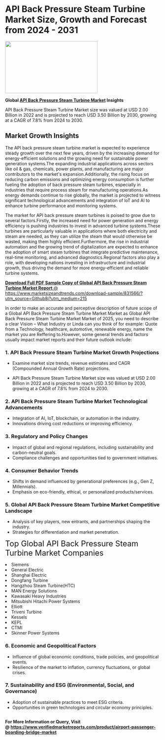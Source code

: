 <H1>API Back Pressure Steam Turbine Market Size, Growth and Forecast from 2024 - 2031</H1><img class="aligncenter size-medium wp-image-584254" src="https://thirdeyenews.in/wp-content/uploads/2024/09/Global-Market-Research-300x168.jpeg" alt="" width="300" height="168" /><p><strong>Global&nbsp;<a href="https://www.marketsizeandtrends.com/download-sample/831566/?utm_source=Github8j?utm_medium=215">API Back Pressure Steam Turbine Market</a> Insights</strong></p><p>API Back Pressure Steam Turbine Market size was valued at USD 2.00 Billion in 2022 and is projected to reach USD 3.50 Billion by 2030, growing at a CAGR of 7.8% from 2024 to 2030.</p><p><h2>Market Growth Insights</h2> <p>The API back pressure steam turbine market is expected to experience steady growth over the next few years, driven by the increasing demand for energy-efficient solutions and the growing need for sustainable power generation systems.The expanding industrial applications across sectors like oil & gas, chemicals, power plants, and manufacturing are major contributors to the market's expansion.Additionally, the rising focus on reducing carbon emissions and optimizing energy consumption is further fueling the adoption of back pressure steam turbines, especially in industries that require process steam for manufacturing operations.As energy demands continue to rise globally, the market is projected to witness significant technological advancements and integration of IoT and AI to enhance turbine performance and monitoring systems.</p> <p><a href="#"></a></p> <p>The market for API back pressure steam turbines is poised to grow due to several factors.Firstly, the increased need for power generation and energy efficiency is pushing industries to invest in advanced turbine systems.These turbines are particularly valuable in applications where both electricity and steam are needed, as they can utilize the steam that would otherwise be wasted, making them highly efficient.Furthermore, the rise in industrial automation and the growing trend of digitalization are expected to enhance the adoption of smart steam turbines that integrate predictive maintenance, real-time monitoring, and advanced diagnostics.Regional factors also play a role, with developing nations investing in infrastructure and industrial growth, thus driving the demand for more energy-efficient and reliable turbine systems.</p> <p><a href="#"></p><p><span class=""><strong>Download Full PDF Sample Copy of Global API Back Pressure Steam Turbine Market Report</strong> @ <a href="https://www.marketsizeandtrends.com/download-sample/831566/?utm_source=Github8j?utm_medium=215" target="_blank">https://www.marketsizeandtrends.com/download-sample/831566/?utm_source=Github8j?utm_medium=215</a></span></p><p>In order to make an accurate and perceptive description of future scope of a Global&nbsp;API Back Pressure Steam Turbine Market Market as Global&nbsp;API Back Pressure Steam Turbine Market Market of 2025, you need to describe a clear Vision &ndash; What Industry or Linda can you think of for example: Quote from a Technology, healthcare, automotive, renewable energy, name the market you are Reffering to.However, some general trends and factors usually impact market reports and their future outlook include:</p><h3>1.&nbsp;<strong>API Back Pressure Steam Turbine Market Growth Projections</strong></h3><ul><li>Examine market size trends, revenue estimates and CAGR (Compounded Annual Growth Rate) projections.</li><li><p>API Back Pressure Steam Turbine Market size was valued at USD 2.00 Billion in 2022 and is projected to reach USD 3.50 Billion by 2030, growing at a CAGR of 7.8% from 2024 to 2030.</p></li></ul><h3>2.&nbsp;<strong>API Back Pressure Steam Turbine Market Technological Advancements</strong></h3><ul><li>Integration of AI, IoT, blockchain, or automation in the industry.</li><li>Innovations driving cost reductions or improving efficiency.</li></ul><h3>3.&nbsp;<strong>Regulatory and Policy Changes</strong></h3><ul><li>Impact of global and regional regulations, including sustainability and carbon-neutral goals.</li><li>Compliance challenges and opportunities tied to government initiatives.</li></ul><h3>4.&nbsp;<strong>Consumer Behavior Trends</strong></h3><ul><li>Shifts in demand influenced by generational preferences (e.g., Gen Z, Millennials).</li><li>Emphasis on eco-friendly, ethical, or personalized products/services.</li></ul><h3>5.&nbsp;<strong>Global API Back Pressure Steam Turbine Market Competitive Landscape</strong></h3><ul><li>Analysis of key players, new entrants, and partnerships shaping the industry.</li><li>Strategies for differentiation and market penetration.</li></ul><p data-pm-slice="1 1 []"><span style="color: inherit; font-family: inherit; font-size: 25px;">Top Global API Back Pressure Steam Turbine Market Companies</span></p><div class="" data-test-id=""><p><li>Siemens</li><li> General Electric</li><li> Shanghai Electric</li><li> Dongfang Turbine</li><li> Hangzhou Steam Turbine(HTC)</li><li> MAN Energy Solutions</li><li> Kawasaki Heavy Industries</li><li> Mitsubishi Hitachi Power Systems</li><li> Elliott</li><li> Triveni Turbine</li><li> Kessels</li><li> KEPL</li><li> CTMI</li><li> Skinner Power Systems</li></p></div><h3>6.&nbsp;<strong>Economic and Geopolitical Factors</strong></h3><ul><li>Influence of global economic conditions, trade policies, and geopolitical events.</li><li>Resilience of the market to inflation, currency fluctuations, or global crises.</li></ul><h3>7.&nbsp;<strong>Sustainability and ESG (Environmental, Social, and Governance)</strong></h3><ul><li>Adoption of sustainable practices to meet ESG criteria.</li><li>Opportunities in green technologies and circular economy principles.</li></ul><h2><strong style="font-size: 14px;">For More Information or Query, Visit @&nbsp;</strong><a style="background-color: #ffffff; font-size: 14px;" href="https://www.marketsizeandtrends.com/report/api-back-pressure-steam-turbine-market/" target="_blank">https://www.verifiedmarketreports.com/product/airport-passenger-boarding-bridge-market</a></h2>